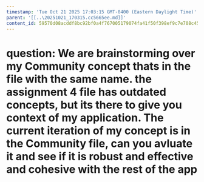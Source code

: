 ```yaml
---
timestamp: 'Tue Oct 21 2025 17:03:15 GMT-0400 (Eastern Daylight Time)'
parent: '[[..\20251021_170315.cc5665ee.md]]'
content_id: 59570d08acddf8bc92bf0a4f767005179074fa41f50f398ef9c7e708c4522bc0
---
```


# question: We are brainstorming over my Community concept thats in the file with the same name. the assignment 4 file has outdated concepts, but its there to give you context of my application. The current iteration of my concept is in the Community file, can you avluate it and see if it is robust and effective and cohesive with the rest of the app
